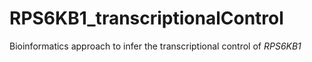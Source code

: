 # RPS6KB1_transcriptionalControl
Bioinformatics approach to infer the transcriptional control of *RPS6KB1*

